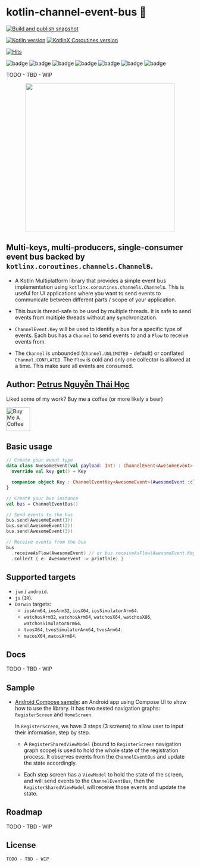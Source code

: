 # kotlin-channel-event-bus 🔆

[![Build and publish snapshot](https://github.com/hoc081098/kotlin-channel-event-bus/actions/workflows/build.yml/badge.svg)](https://github.com/hoc081098/kotlin-channel-event-bus/actions/workflows/build.yml)

[![Kotlin version](https://img.shields.io/badge/Kotlin-1.9.20-blueviolet?logo=kotlin&logoColor=white)](http://kotlinlang.org)
[![KotlinX Coroutines version](https://img.shields.io/badge/Kotlinx_Coroutines-1.7.3-blueviolet?logo=kotlin&logoColor=white)](https://github.com/Kotlin/kotlinx.coroutines/releases/tag/1.7.3)

[![Hits](https://hits.seeyoufarm.com/api/count/incr/badge.svg?url=https%3A%2F%2Fgithub.com%2Fhoc081098%2Fkotlin-channel-event-bus&count_bg=%2379C83D&title_bg=%23555555&icon=&icon_color=%23E7E7E7&title=hits&edge_flat=false)](https://hits.seeyoufarm.com)

![badge][badge-jvm]
![badge][badge-android]
![badge][badge-js]
![badge][badge-ios]
![badge][badge-mac]
![badge][badge-tvos]
![badge][badge-watchos]

TODO - TBD - WIP
<p align="center">
    <img src="https://github.com/hoc081098/kmp-viewmodel/raw/master/logo.png" width="400">
</p>

## Multi-keys, multi-producers, single-consumer event bus backed by `kotlinx.coroutines.channels.Channel`s.

- A Kotlin Multiplatform library that provides a simple event bus implementation using
  `kotlinx.coroutines.channels.Channel`s.
  This is useful for UI applications where you want to send events to communicate between
  different parts / scope of your application.

- This bus is thread-safe to be used by multiple threads.
  It is safe to send events from multiple threads without any synchronization.

- `ChannelEvent.Key` will be used to identify a bus for a specific type of events.
  Each bus has a `Channel` to send events to and a `Flow` to receive events from.

- The `Channel` is unbounded (`Channel.UNLIMITED` - default) or conflated `Channel.CONFLATED`.
  The `Flow` is cold and only one collector is allowed at a time.
  This make sure all events are consumed.

## Author: [Petrus Nguyễn Thái Học](https://github.com/hoc081098)

Liked some of my work? Buy me a coffee (or more likely a beer)

<a href="https://www.buymeacoffee.com/hoc081098" target="_blank"><img src="https://cdn.buymeacoffee.com/buttons/v2/default-blue.png" alt="Buy Me A Coffee" height=64></a>

## Basic usage

```kotlin
// Create your event type
data class AwesomeEvent(val payload: Int) : ChannelEvent<AwesomeEvent> {
  override val key get() = Key

  companion object Key : ChannelEventKey<AwesomeEvent>(AwesomeEvent::class)
}

// Create your bus instance
val bus = ChannelEventBus()

// Send events to the bus
bus.send(AwesomeEvent(1))
bus.send(AwesomeEvent(2))
bus.send(AwesomeEvent(3))

// Receive events from the bus
bus
  .receiveAsFlow(AwesomeEvent) // or bus.receiveAsFlow(AwesomeEvent.Key) if you want to be explicit
  .collect { e: AwesomeEvent -> println(e) }
```

## Supported targets

- `jvm` / `android`.
- `js` (`IR`).
- `Darwin` targets:
  - `iosArm64`, `iosArm32`, `iosX64`, `iosSimulatorArm64`.
  - `watchosArm32`, `watchosArm64`, `watchosX64`, `watchosX86`, `watchosSimulatorArm64`.
  - `tvosX64`, `tvosSimulatorArm64`, `tvosArm64`.
  - `macosX64`, `macosArm64`.

## Docs

TODO - TBD - WIP

## Sample

- [Android Compose sample](https://github.com/hoc081098/kotlin-channel-event-bus/tree/master/sample/app):
  an Android app using Compose UI to show how to use the library.
  It has two nested navigation graphs: `RegisterScreen` and `HomeScreen`.

  In `RegisterScreen`, we have 3 steps (3 screens) to allow user to input their information, step by
  step.
  - A `RegisterSharedViewModel` (bound to `RegisterScreen` navigation graph scope) is used
    to hold the whole state of the registration process.
    It observes events from the `ChannelEventBus` and update the state accordingly.

  - Each step screen has a `ViewModel` to hold the state of the screen, and will send events to
    the `ChannelEventBus`,
    then the `RegisterSharedViewModel` will receive those events and update the state.

## Roadmap

TODO - TBD - WIP

## License

```license
TODO - TBD - WIP
```

[badge-android]: http://img.shields.io/badge/android-6EDB8D.svg?style=flat

[badge-ios]: http://img.shields.io/badge/ios-CDCDCD.svg?style=flat

[badge-js]: http://img.shields.io/badge/js-F8DB5D.svg?style=flat

[badge-jvm]: http://img.shields.io/badge/jvm-DB413D.svg?style=flat

[badge-linux]: http://img.shields.io/badge/linux-2D3F6C.svg?style=flat

[badge-windows]: http://img.shields.io/badge/windows-4D76CD.svg?style=flat

[badge-mac]: http://img.shields.io/badge/macos-111111.svg?style=flat

[badge-watchos]: http://img.shields.io/badge/watchos-C0C0C0.svg?style=flat

[badge-tvos]: http://img.shields.io/badge/tvos-808080.svg?style=flat

[badge-wasm]: https://img.shields.io/badge/wasm-624FE8.svg?style=flat

[badge-nodejs]: https://img.shields.io/badge/nodejs-68a063.svg?style=flat
